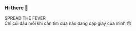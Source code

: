 ### Hi there 👋

<!--
**huytrinh76/huytrinh76** is a ✨ _special_ ✨ repository because its `README.md` (this file) appears on your GitHub profile.

Here are some ideas to get you started:

- 🔭 I’m currently working on ...
- 🌱 I’m currently learning ...
- 👯 I’m looking to collaborate on ...
- 🤔 I’m looking for help with ...
- 💬 Ask me about ...
- 📫 How to reach me: ...
- 😄 Pronouns: ...
- ⚡ Fun fact: ...
-->

SPREAD THE FEVER
<br>
Chỉ cúi đầu mỗi khi cần tìm đứa nào đang đạp giày của mình 😡
